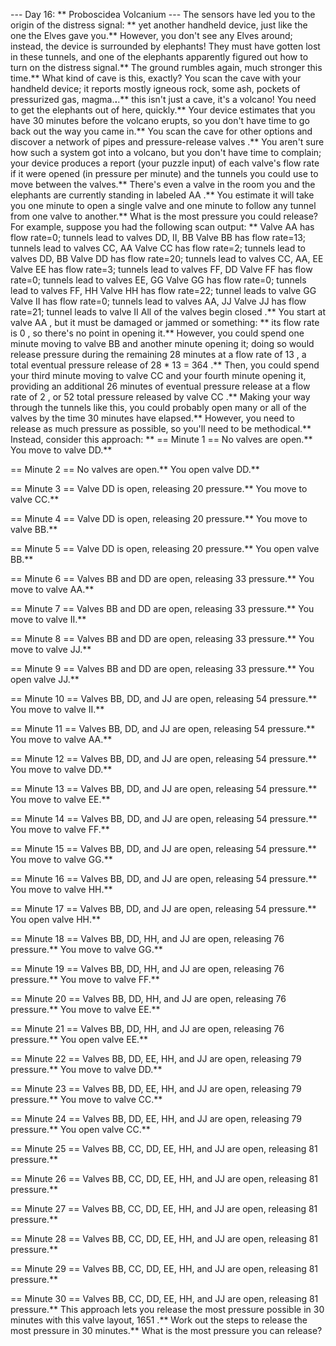 --- Day 16: ** Proboscidea Volcanium ---
The sensors have led you to the origin of the distress signal: ** yet another handheld device, just like the one the Elves gave you.** However, you don't see any Elves around; instead, the device is surrounded by elephants! They must have gotten lost in these tunnels, and one of the elephants apparently figured out how to turn on the distress signal.**
The ground rumbles again, much stronger this time.** What kind of cave is this, exactly? You scan the cave with your handheld device; it reports mostly igneous rock, some ash, pockets of pressurized gas, magma.**.**.** this isn't just a cave, it's a volcano!
You need to get the elephants out of here, quickly.** Your device estimates that you have
30 minutes
before the volcano erupts, so you don't have time to go back out the way you came in.**
You scan the cave for other options and discover a network of pipes and pressure-release
valves
.** You aren't sure how such a system got into a volcano, but you don't have time to complain; your device produces a report (your puzzle input) of each valve's
flow rate
if it were opened (in pressure per minute) and the tunnels you could use to move between the valves.**
There's even a valve in the room you and the elephants are currently standing in labeled
AA
.** You estimate it will take you one minute to open a single valve and one minute to follow any tunnel from one valve to another.** What is the most pressure you could release?
For example, suppose you had the following scan output: **
Valve AA has flow rate=0; tunnels lead to valves DD, II, BB
Valve BB has flow rate=13; tunnels lead to valves CC, AA
Valve CC has flow rate=2; tunnels lead to valves DD, BB
Valve DD has flow rate=20; tunnels lead to valves CC, AA, EE
Valve EE has flow rate=3; tunnels lead to valves FF, DD
Valve FF has flow rate=0; tunnels lead to valves EE, GG
Valve GG has flow rate=0; tunnels lead to valves FF, HH
Valve HH has flow rate=22; tunnel leads to valve GG
Valve II has flow rate=0; tunnels lead to valves AA, JJ
Valve JJ has flow rate=21; tunnel leads to valve II
All of the valves begin
closed
.** You start at valve
AA
, but it must be damaged or
jammed
or something: ** its flow rate is
0
, so there's no point in opening it.** However, you could spend one minute moving to valve
BB
and another minute opening it; doing so would release pressure during the remaining
28 minutes
at a flow rate of
13
, a total eventual pressure release of
28 * 13 =
364
.** Then, you could spend your third minute moving to valve
CC
and your fourth minute opening it, providing an additional
26 minutes
of eventual pressure release at a flow rate of
2
, or
52
total pressure released by valve
CC
.**
Making your way through the tunnels like this, you could probably open many or all of the valves by the time 30 minutes have elapsed.** However, you need to release as much pressure as possible, so you'll need to be methodical.** Instead, consider this approach: **
== Minute 1 ==
No valves are open.**
You move to valve DD.**

== Minute 2 ==
No valves are open.**
You open valve DD.**

== Minute 3 ==
Valve DD is open, releasing
20
pressure.**
You move to valve CC.**

== Minute 4 ==
Valve DD is open, releasing
20
pressure.**
You move to valve BB.**

== Minute 5 ==
Valve DD is open, releasing
20
pressure.**
You open valve BB.**

== Minute 6 ==
Valves BB and DD are open, releasing
33
pressure.**
You move to valve AA.**

== Minute 7 ==
Valves BB and DD are open, releasing
33
pressure.**
You move to valve II.**

== Minute 8 ==
Valves BB and DD are open, releasing
33
pressure.**
You move to valve JJ.**

== Minute 9 ==
Valves BB and DD are open, releasing
33
pressure.**
You open valve JJ.**

== Minute 10 ==
Valves BB, DD, and JJ are open, releasing
54
pressure.**
You move to valve II.**

== Minute 11 ==
Valves BB, DD, and JJ are open, releasing
54
pressure.**
You move to valve AA.**

== Minute 12 ==
Valves BB, DD, and JJ are open, releasing
54
pressure.**
You move to valve DD.**

== Minute 13 ==
Valves BB, DD, and JJ are open, releasing
54
pressure.**
You move to valve EE.**

== Minute 14 ==
Valves BB, DD, and JJ are open, releasing
54
pressure.**
You move to valve FF.**

== Minute 15 ==
Valves BB, DD, and JJ are open, releasing
54
pressure.**
You move to valve GG.**

== Minute 16 ==
Valves BB, DD, and JJ are open, releasing
54
pressure.**
You move to valve HH.**

== Minute 17 ==
Valves BB, DD, and JJ are open, releasing
54
pressure.**
You open valve HH.**

== Minute 18 ==
Valves BB, DD, HH, and JJ are open, releasing
76
pressure.**
You move to valve GG.**

== Minute 19 ==
Valves BB, DD, HH, and JJ are open, releasing
76
pressure.**
You move to valve FF.**

== Minute 20 ==
Valves BB, DD, HH, and JJ are open, releasing
76
pressure.**
You move to valve EE.**

== Minute 21 ==
Valves BB, DD, HH, and JJ are open, releasing
76
pressure.**
You open valve EE.**

== Minute 22 ==
Valves BB, DD, EE, HH, and JJ are open, releasing
79
pressure.**
You move to valve DD.**

== Minute 23 ==
Valves BB, DD, EE, HH, and JJ are open, releasing
79
pressure.**
You move to valve CC.**

== Minute 24 ==
Valves BB, DD, EE, HH, and JJ are open, releasing
79
pressure.**
You open valve CC.**

== Minute 25 ==
Valves BB, CC, DD, EE, HH, and JJ are open, releasing
81
pressure.**

== Minute 26 ==
Valves BB, CC, DD, EE, HH, and JJ are open, releasing
81
pressure.**

== Minute 27 ==
Valves BB, CC, DD, EE, HH, and JJ are open, releasing
81
pressure.**

== Minute 28 ==
Valves BB, CC, DD, EE, HH, and JJ are open, releasing
81
pressure.**

== Minute 29 ==
Valves BB, CC, DD, EE, HH, and JJ are open, releasing
81
pressure.**

== Minute 30 ==
Valves BB, CC, DD, EE, HH, and JJ are open, releasing
81
pressure.**
This approach lets you release the most pressure possible in 30 minutes with this valve layout,
1651
.**
Work out the steps to release the most pressure in 30 minutes.**
What is the most pressure you can release?
